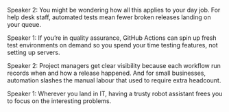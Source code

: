 Speaker 2: You might be wondering how all this applies to your day job. For help desk staff, automated tests mean fewer broken releases landing on your queue.

Speaker 1: If you’re in quality assurance, GitHub Actions can spin up fresh test environments on demand so you spend your time testing features, not setting up servers.

Speaker 2: Project managers get clear visibility because each workflow run records when and how a release happened. And for small businesses, automation slashes the manual labour that used to require extra headcount.

Speaker 1: Wherever you land in IT, having a trusty robot assistant frees you to focus on the interesting problems.
